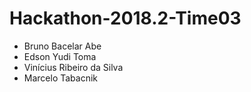 # Hackathon-2018.2-Time03
* Bruno Bacelar Abe
* Edson Yudi Toma
* Vinícius Ribeiro da Silva
* Marcelo Tabacnik
